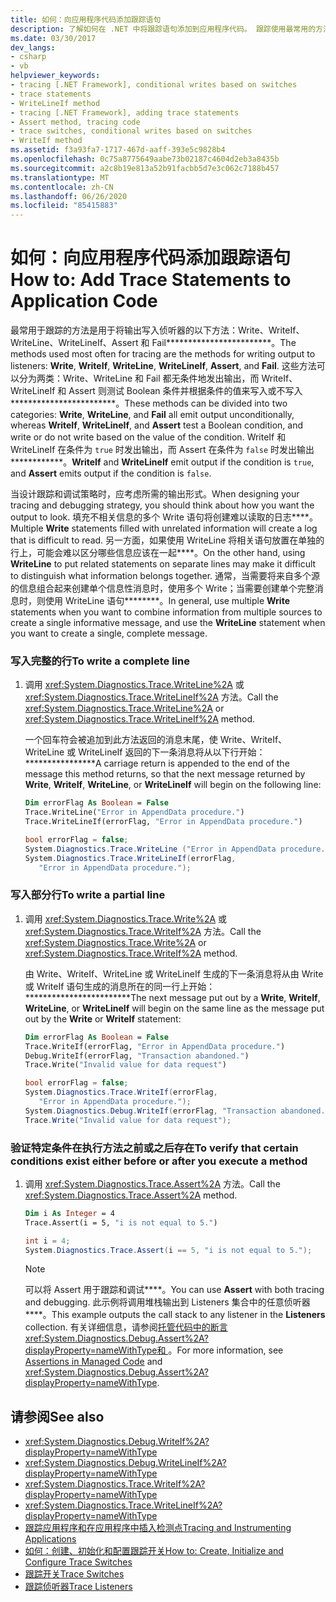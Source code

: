 ```yaml
---
title: 如何：向应用程序代码添加跟踪语句
description: 了解如何在 .NET 中将跟踪语句添加到应用程序代码。 跟踪使用最常用的方法是将输出写入侦听器的方法。
ms.date: 03/30/2017
dev_langs:
- csharp
- vb
helpviewer_keywords:
- tracing [.NET Framework], conditional writes based on switches
- trace statements
- WriteLineIf method
- tracing [.NET Framework], adding trace statements
- Assert method, tracing code
- trace switches, conditional writes based on switches
- WriteIf method
ms.assetid: f3a93fa7-1717-467d-aaff-393e5c9828b4
ms.openlocfilehash: 0c75a8775649aabe73b02187c4604d2eb3a8435b
ms.sourcegitcommit: a2c8b19e813a52b91facbb5d7e3c062c7188b457
ms.translationtype: MT
ms.contentlocale: zh-CN
ms.lasthandoff: 06/26/2020
ms.locfileid: "85415883"
---
```

# <a name="how-to-add-trace-statements-to-application-code"></a><span data-ttu-id="9cf5d-104">如何：向应用程序代码添加跟踪语句</span><span class="sxs-lookup"><span data-stu-id="9cf5d-104">How to: Add Trace Statements to Application Code</span></span>
<span data-ttu-id="9cf5d-105">最常用于跟踪的方法是用于将输出写入侦听器的以下方法：Write、WriteIf、WriteLine、WriteLineIf、Assert 和 Fail\*\*\*\*\*\*\*\*\*\*\*\*\*\*\*\*\*\*\*\*\*\*\*\*。</span><span class="sxs-lookup"><span data-stu-id="9cf5d-105">The methods used most often for tracing are the methods for writing output to listeners: **Write**, **WriteIf**, **WriteLine**, **WriteLineIf**, **Assert**, and **Fail**.</span></span> <span data-ttu-id="9cf5d-106">这些方法可以分为两类：Write、WriteLine 和 Fail 都无条件地发出输出，而 WriteIf、WriteLineIf 和 Assert 则测试 Boolean 条件并根据条件的值来写入或不写入\*\*\*\*\*\*\*\*\*\*\*\*\*\*\*\*\*\*\*\*\*\*\*\*。</span><span class="sxs-lookup"><span data-stu-id="9cf5d-106">These methods can be divided into two categories: **Write**, **WriteLine**, and **Fail** all emit output unconditionally, whereas **WriteIf**, **WriteLineIf**, and **Assert** test a Boolean condition, and write or do not write based on the value of the condition.</span></span> <span data-ttu-id="9cf5d-107">WriteIf 和 WriteLineIf 在条件为 `true` 时发出输出，而 Assert 在条件为 `false` 时发出输出\*\*\*\*\*\*\*\*\*\*\*\*。</span><span class="sxs-lookup"><span data-stu-id="9cf5d-107">**WriteIf** and **WriteLineIf** emit output if the condition is `true`, and **Assert** emits output if the condition is `false`.</span></span>  
  
 <span data-ttu-id="9cf5d-108">当设计跟踪和调试策略时，应考虑所需的输出形式。</span><span class="sxs-lookup"><span data-stu-id="9cf5d-108">When designing your tracing and debugging strategy, you should think about how you want the output to look.</span></span> <span data-ttu-id="9cf5d-109">填充不相关信息的多个 Write 语句将创建难以读取的日志\*\*\*\*。</span><span class="sxs-lookup"><span data-stu-id="9cf5d-109">Multiple **Write** statements filled with unrelated information will create a log that is difficult to read.</span></span> <span data-ttu-id="9cf5d-110">另一方面，如果使用 WriteLine 将相关语句放置在单独的行上，可能会难以区分哪些信息应该在一起\*\*\*\*。</span><span class="sxs-lookup"><span data-stu-id="9cf5d-110">On the other hand, using **WriteLine** to put related statements on separate lines may make it difficult to distinguish what information belongs together.</span></span> <span data-ttu-id="9cf5d-111">通常，当需要将来自多个源的信息组合起来创建单个信息性消息时，使用多个 Write；当需要创建单个完整消息时，则使用 WriteLine 语句\*\*\*\*\*\*\*\*。</span><span class="sxs-lookup"><span data-stu-id="9cf5d-111">In general, use multiple **Write** statements when you want to combine information from multiple sources to create a single informative message, and use the **WriteLine** statement when you want to create a single, complete message.</span></span>  
  
### <a name="to-write-a-complete-line"></a><span data-ttu-id="9cf5d-112">写入完整的行</span><span class="sxs-lookup"><span data-stu-id="9cf5d-112">To write a complete line</span></span>  
  
1. <span data-ttu-id="9cf5d-113">调用 <xref:System.Diagnostics.Trace.WriteLine%2A> 或 <xref:System.Diagnostics.Trace.WriteLineIf%2A> 方法。</span><span class="sxs-lookup"><span data-stu-id="9cf5d-113">Call the <xref:System.Diagnostics.Trace.WriteLine%2A> or <xref:System.Diagnostics.Trace.WriteLineIf%2A> method.</span></span>  
  
     <span data-ttu-id="9cf5d-114">一个回车符会被追加到此方法返回的消息末尾，使 Write、WriteIf、WriteLine 或 WriteLineIf 返回的下一条消息将从以下行开始：\*\*\*\*\*\*\*\*\*\*\*\*\*\*\*\*</span><span class="sxs-lookup"><span data-stu-id="9cf5d-114">A carriage return is appended to the end of the message this method returns, so that the next message returned by **Write**, **WriteIf**, **WriteLine**, or **WriteLineIf** will begin on the following line:</span></span>  
  
    ```vb  
    Dim errorFlag As Boolean = False  
    Trace.WriteLine("Error in AppendData procedure.")  
    Trace.WriteLineIf(errorFlag, "Error in AppendData procedure.")  
    ```  
  
    ```csharp  
    bool errorFlag = false;  
    System.Diagnostics.Trace.WriteLine ("Error in AppendData procedure.");  
    System.Diagnostics.Trace.WriteLineIf(errorFlag,
       "Error in AppendData procedure.");  
    ```  
  
### <a name="to-write-a-partial-line"></a><span data-ttu-id="9cf5d-115">写入部分行</span><span class="sxs-lookup"><span data-stu-id="9cf5d-115">To write a partial line</span></span>  
  
1. <span data-ttu-id="9cf5d-116">调用 <xref:System.Diagnostics.Trace.Write%2A> 或 <xref:System.Diagnostics.Trace.WriteIf%2A> 方法。</span><span class="sxs-lookup"><span data-stu-id="9cf5d-116">Call the <xref:System.Diagnostics.Trace.Write%2A> or <xref:System.Diagnostics.Trace.WriteIf%2A> method.</span></span>  
  
     <span data-ttu-id="9cf5d-117">由 Write、WriteIf、WriteLine 或 WriteLineIf 生成的下一条消息将从由 Write 或 WriteIf 语句生成的消息所在的同一行上开始：\*\*\*\*\*\*\*\*\*\*\*\*\*\*\*\*\*\*\*\*\*\*\*\*</span><span class="sxs-lookup"><span data-stu-id="9cf5d-117">The next message put out by a **Write**, **WriteIf**, **WriteLine**, or **WriteLineIf** will begin on the same line as the message put out by the **Write** or **WriteIf** statement:</span></span>  
  
    ```vb  
    Dim errorFlag As Boolean = False  
    Trace.WriteIf(errorFlag, "Error in AppendData procedure.")  
    Debug.WriteIf(errorFlag, "Transaction abandoned.")  
    Trace.Write("Invalid value for data request")  
    ```  
  
    ```csharp  
    bool errorFlag = false;  
    System.Diagnostics.Trace.WriteIf(errorFlag,
       "Error in AppendData procedure.");  
    System.Diagnostics.Debug.WriteIf(errorFlag, "Transaction abandoned.");  
    Trace.Write("Invalid value for data request");  
    ```  
  
### <a name="to-verify-that-certain-conditions-exist-either-before-or-after-you-execute-a-method"></a><span data-ttu-id="9cf5d-118">验证特定条件在执行方法之前或之后存在</span><span class="sxs-lookup"><span data-stu-id="9cf5d-118">To verify that certain conditions exist either before or after you execute a method</span></span>  
  
1. <span data-ttu-id="9cf5d-119">调用 <xref:System.Diagnostics.Trace.Assert%2A> 方法。</span><span class="sxs-lookup"><span data-stu-id="9cf5d-119">Call the <xref:System.Diagnostics.Trace.Assert%2A> method.</span></span>  
  
    ```vb  
    Dim i As Integer = 4  
    Trace.Assert(i = 5, "i is not equal to 5.")  
    ```  
  
    ```csharp  
    int i = 4;  
    System.Diagnostics.Trace.Assert(i == 5, "i is not equal to 5.");  
    ```  
  
    > [!NOTE]
    > <span data-ttu-id="9cf5d-120">可以将 Assert 用于跟踪和调试\*\*\*\*。</span><span class="sxs-lookup"><span data-stu-id="9cf5d-120">You can use **Assert** with both tracing and debugging.</span></span> <span data-ttu-id="9cf5d-121">此示例将调用堆栈输出到 Listeners 集合中的任意侦听器\*\*\*\*。</span><span class="sxs-lookup"><span data-stu-id="9cf5d-121">This example outputs the call stack to any listener in the **Listeners** collection.</span></span> <span data-ttu-id="9cf5d-122">有关详细信息，请参阅[托管代码中的断言<xref:System.Diagnostics.Debug.Assert%2A?displayProperty=nameWithType>和 ](/visualstudio/debugger/assertions-in-managed-code)。</span><span class="sxs-lookup"><span data-stu-id="9cf5d-122">For more information, see [Assertions in Managed Code](/visualstudio/debugger/assertions-in-managed-code) and <xref:System.Diagnostics.Debug.Assert%2A?displayProperty=nameWithType>.</span></span>  
  
## <a name="see-also"></a><span data-ttu-id="9cf5d-123">请参阅</span><span class="sxs-lookup"><span data-stu-id="9cf5d-123">See also</span></span>

- <xref:System.Diagnostics.Debug.WriteIf%2A?displayProperty=nameWithType>
- <xref:System.Diagnostics.Debug.WriteLineIf%2A?displayProperty=nameWithType>
- <xref:System.Diagnostics.Trace.WriteIf%2A?displayProperty=nameWithType>
- <xref:System.Diagnostics.Trace.WriteLineIf%2A?displayProperty=nameWithType>
- [<span data-ttu-id="9cf5d-124">跟踪应用程序和在应用程序中插入检测点</span><span class="sxs-lookup"><span data-stu-id="9cf5d-124">Tracing and Instrumenting Applications</span></span>](tracing-and-instrumenting-applications.md)
- [<span data-ttu-id="9cf5d-125">如何：创建、初始化和配置跟踪开关</span><span class="sxs-lookup"><span data-stu-id="9cf5d-125">How to: Create, Initialize and Configure Trace Switches</span></span>](how-to-create-initialize-and-configure-trace-switches.md)
- [<span data-ttu-id="9cf5d-126">跟踪开关</span><span class="sxs-lookup"><span data-stu-id="9cf5d-126">Trace Switches</span></span>](trace-switches.md)
- [<span data-ttu-id="9cf5d-127">跟踪侦听器</span><span class="sxs-lookup"><span data-stu-id="9cf5d-127">Trace Listeners</span></span>](trace-listeners.md)
